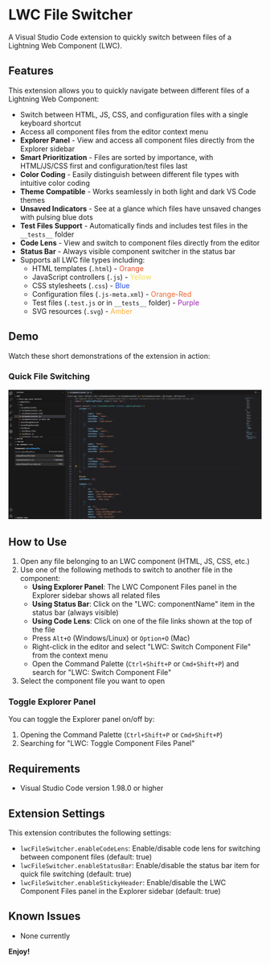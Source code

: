 # LWC File Switcher

A Visual Studio Code extension to quickly switch between files of a Lightning Web Component (LWC).

## Features

This extension allows you to quickly navigate between different files of a Lightning Web Component:
- Switch between HTML, JS, CSS, and configuration files with a single keyboard shortcut
- Access all component files from the editor context menu
- **Explorer Panel** - View and access all component files directly from the Explorer sidebar
- **Smart Prioritization** - Files are sorted by importance, with HTML/JS/CSS first and configuration/test files last
- **Color Coding** - Easily distinguish between different file types with intuitive color coding
- **Theme Compatible** - Works seamlessly in both light and dark VS Code themes
- **Unsaved Indicators** - See at a glance which files have unsaved changes with pulsing blue dots
- **Test Files Support** - Automatically finds and includes test files in the `__tests__` folder
- **Code Lens** - View and switch to component files directly from the editor
- **Status Bar** - Always visible component switcher in the status bar
- Supports all LWC file types including:
  - HTML templates (`.html`) - <span style="color: #e44d26">Orange</span>
  - JavaScript controllers (`.js`) - <span style="color: #f0db4f">Yellow</span>
  - CSS stylesheets (`.css`) - <span style="color: #264de4">Blue</span>
  - Configuration files (`.js-meta.xml`) - <span style="color: #f16529">Orange-Red</span>
  - Test files (`.test.js` or in `__tests__` folder) - <span style="color: #9c27b0">Purple</span>
  - SVG resources (`.svg`) - <span style="color: #ffb13b">Amber</span>

## Demo

Watch these short demonstrations of the extension in action:

### Quick File Switching
![Quick File Switching](./docs/quick-switch.gif)

## How to Use

1. Open any file belonging to an LWC component (HTML, JS, CSS, etc.)
2. Use one of the following methods to switch to another file in the component:
   - **Using Explorer Panel**: The LWC Component Files panel in the Explorer sidebar shows all related files
   - **Using Status Bar**: Click on the "LWC: componentName" item in the status bar (always visible)
   - **Using Code Lens**: Click on one of the file links shown at the top of the file
   - Press `Alt+O` (Windows/Linux) or `Option+O` (Mac)
   - Right-click in the editor and select "LWC: Switch Component File" from the context menu
   - Open the Command Palette (`Ctrl+Shift+P` or `Cmd+Shift+P`) and search for "LWC: Switch Component File"
3. Select the component file you want to open

### Toggle Explorer Panel

You can toggle the Explorer panel on/off by:
1. Opening the Command Palette (`Ctrl+Shift+P` or `Cmd+Shift+P`)
2. Searching for "LWC: Toggle Component Files Panel"

## Requirements

- Visual Studio Code version 1.98.0 or higher

## Extension Settings

This extension contributes the following settings:

* `lwcFileSwitcher.enableCodeLens`: Enable/disable code lens for switching between component files (default: true)
* `lwcFileSwitcher.enableStatusBar`: Enable/disable the status bar item for quick file switching (default: true)
* `lwcFileSwitcher.enableStickyHeader`: Enable/disable the LWC Component Files panel in the Explorer sidebar (default: true)

## Known Issues

- None currently

**Enjoy!**
